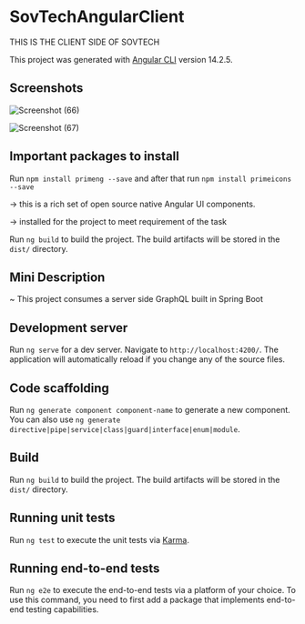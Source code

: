 # SovTechAngularClient

THIS IS THE CLIENT SIDE OF SOVTECH

This project was generated with [Angular CLI](https://github.com/angular/angular-cli) version 14.2.5.

## Screenshots

![Screenshot (66)](https://user-images.githubusercontent.com/21174989/195571780-a3d835ca-5f3b-4f54-b0e7-d50ecd99c34a.png)


![Screenshot (67)](https://user-images.githubusercontent.com/21174989/195571795-5b2fd10c-f6b8-4426-8c64-7a6d1751722b.png)


## Important packages to install

Run `npm install primeng --save` and after that run `npm install primeicons --save`

-> this is a rich set of open source native Angular UI components.

-> installed for the project to meet requirement of the task

Run `ng build` to build the project. The build artifacts will be stored in the `dist/` directory.

## Mini Description

~ This project consumes a server side GraphQL built in Spring Boot

## Development server

Run `ng serve` for a dev server. Navigate to `http://localhost:4200/`. 
The application will automatically reload if you change any of the source files.

## Code scaffolding

Run `ng generate component component-name` to generate a new component. You can also use `ng generate directive|pipe|service|class|guard|interface|enum|module`.

## Build

Run `ng build` to build the project. The build artifacts will be stored in the `dist/` directory.

## Running unit tests

Run `ng test` to execute the unit tests via [Karma](https://karma-runner.github.io).

## Running end-to-end tests

Run `ng e2e` to execute the end-to-end tests via a platform of your choice. To use this command, you need to first add a package that implements end-to-end testing capabilities.

